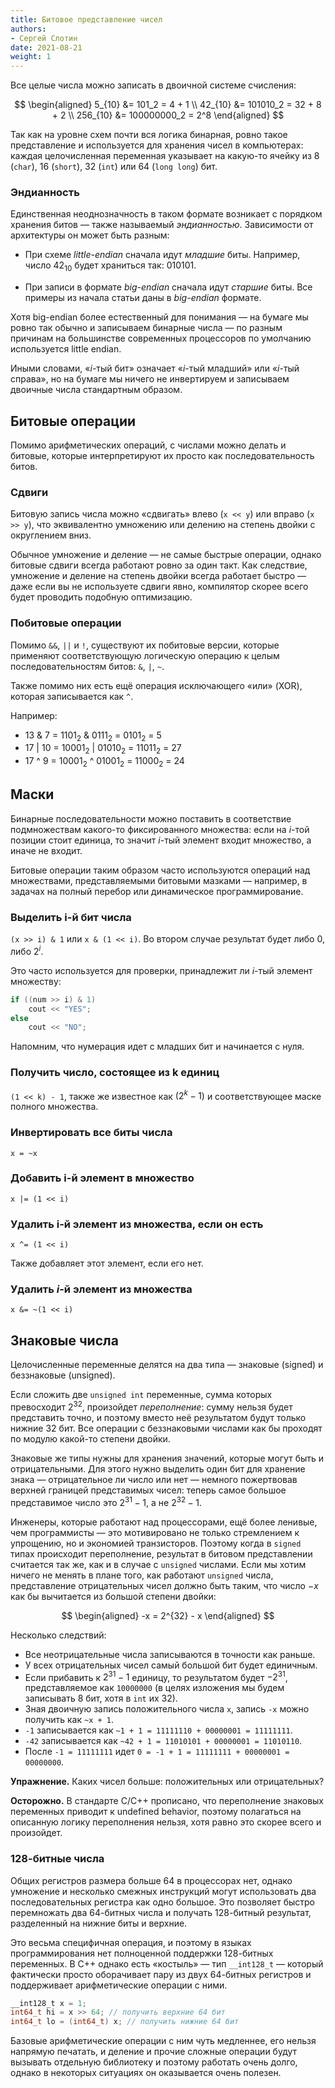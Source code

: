 ```yaml
---
title: Битовое представление чисел
authors:
- Сергей Слотин
date: 2021-08-21
weight: 1
---
```


Все целые числа можно записать в двоичной системе счисления:

$$
\begin{aligned}
   5_{10}   &= 101_2 = 4 + 1
\\ 42_{10}  &= 101010_2 = 32 + 8 + 2
\\ 256_{10} &= 100000000_2 = 2^8
\end{aligned}
$$

Так как на уровне схем почти вся логика бинарная, ровно такое представление и используется для хранения чисел в компьютерах: каждая целочисленная переменная указывает на какую-то ячейку из 8 (`char`), 16 (`short`), 32 (`int`) или 64 (`long long`) бит.

### Эндианность

Единственная неоднозначность в таком формате возникает с порядком хранения битов — также называемый *эндианностью*. Зависимости от архитектуры он может быть разным:

- При схеме *little-endian* сначала идут *младшие* биты. Например,
число $42_{10}$ будет храниться так: $010101$.

- При записи в формате *big-endian* сначала идут *старшие* биты. Все
примеры из начала статьи даны в *big-endian* формате.

Хотя big-endian более естественный для понимания — на бумаге мы ровно так обычно и записываем бинарные числа — по разным причинам на большинстве современных процессоров по умолчанию используется little endian.

Иными словами, «$i$-тый бит» означает «$i$-тый младший» или «$i$-тый справа», но на бумаге мы ничего не инвертируем и записываем двоичные числа стандартным образом.

## Битовые операции

Помимо арифметических операций, с числами можно делать и битовые, которые интерпретируют их просто как последовательность битов.

### Сдвиги

Битовую запись числа можно «сдвигать» влево (`x << y`) или вправо (`x >> y`), что эквивалентно умножению или делению на степень двойки с округлением вниз.

Обычное умножение и деление — не самые быстрые операции, однако битовые сдвиги всегда работают ровно за один такт. Как следствие, умножение и деление на степень двойки всегда работает быстро — даже если вы не используете сдвиги явно, компилятор скорее всего будет проводить подобную оптимизацию.

### Побитовые операции

Помимо `&&`, `||` и `!`, существуют их побитовые версии, которые применяют соответствующую логическую операцию к целым последовательностям битов: `&`, `|`, `~`.

Также помимо них есть ещё операция исключающего «или» (XOR), которая записывается как `^`.

Например:

- $13$ & $7$ = $1101_2$ & $0111_2$ = $0101_2$ = $5$
- $17$ | $10$ = $10001_2$ | $01010_2$ = $11011_2$ = $27$
- $17$ ^ $9$ = $10001_2$ ^ $01001_2$ = $11000_2$ = $24$

## Маски

Бинарные последовательности можно поставить в соответствие подмножествам какого-то фиксированного множества: если на $i$-той позиции стоит единица, то значит $i$-тый элемент входит множество, а иначе не входит.

Битовые операции таким образом часто используются операций над множествами, представляемыми битовыми мазками — например, в задачах на полный перебор или динамическое программирование.

### Выделить i-й бит числа

`(x >> i) & 1` или `x & (1 << i)`. Во втором случае результат будет либо 0, либо $2^i$.

Это часто используется для проверки, принадлежит ли $i$-тый элемент множеству:

```cpp
if ((num >> i) & 1)
    cout << "YES";
else
    cout << "NO";
```

Напомним, что нумерация идет с младших бит и начинается с нуля.

### Получить число, состоящее из k единиц

`(1 << k) - 1`, также же известное как $(2^k-1)$ и соответствующее маске полного множества.

### Инвертировать все биты числа

`x = ~x`

### Добавить i-й элемент в множество

`x |= (1 << i)`

### Удалить i-й элемент из множества, если он есть

`x ^= (1 << i)`

Также добавляет этот элемент, если его нет.

### Удалить $i$-й элемент из множества

`x &= ~(1 << i)`

## Знаковые числа

Целочисленные переменные делятся на два типа — знаковые (signed) и беззнаковые (unsigned).

Если сложить две `unsigned int` переменные, сумма которых превосходит $2^{32}$, произойдет *переполнение*: сумму нельзя будет представить точно, и поэтому вместо неё результатом будут только нижние 32 бит. Все операции с беззнаковыми числами как бы проходят по модулю какой-то степени двойки.

Знаковые же типы нужны для хранения значений, которые могут быть и отрицательными. Для этого нужно выделить один бит для хранение знака — отрицательное ли число или нет — немного пожертвовав верхней границей представимых чисел: теперь самое большое представимое число это $2^{31}-1$, а не $2^{32}-1$.

Инженеры, которые работают над процессорами, ещё более ленивые, чем программисты — это мотивировано не только стремлением к упрощению, но и экономией транзисторов. Поэтому когда в `signed` типах происходит переполнение, результат в битовом представлении считается так же, как и в случае с `unsigned` числами. Если мы хотим ничего не менять в плане того, как работают `unsigned` числа, представление отрицательных чисел должно быть таким, что число $-x$ как бы вычитается из большой степени двойки:

$$
\begin{aligned}
-x = 2^{32} - x
\end{aligned}
$$

Несколько следствий:

- Все неотрицательные числа записываются в точности как раньше.
- У всех отрицательных чисел самый большой бит будет единичным.
- Если прибавить к $2^{31}-1$ единицу, то результатом будет $-2^{31}$, представляемое как `10000000` (в целях изложения мы будем записывать 8 бит, хотя в `int` их 32).
- Зная двоичную запись положительного числа `x`, запись `-x` можно получить как `~x + 1`.
- `-1` записывается как `~1 + 1 = 11111110 + 00000001 = 11111111`.
- `-42` записывается как `~42 + 1 = 11010101 + 00000001 = 11010110`.
- После `-1 = 11111111` идет `0 = -1 + 1 = 11111111 + 00000001 = 00000000`.

**Упражнение.** Каких чисел больше: положительных или отрицательных?

**Осторожно.** В стандарте C/C++ прописано, что переполнение знаковых переменных приводит к undefined behavior, поэтому полагаться на описанную логику переполнения нельзя, хотя равно это скорее всего и произойдет.

### 128-битные числа

Общих регистров размера больше 64 в процессорах нет, однако умножение и несколько смежных инструкций могут использовать два последовательных регистра как одно большое. Это позволяет быстро перемножать два 64-битных числа и получать 128-битный результат, разделенный на нижние биты и верхние.

Это весьма специфичная операция, и поэтому в языках программирования нет полноценной поддержки 128-битных переменных. В C++ однако есть «костыль» — тип `__int128_t` — который фактически просто оборачивает пару из двух 64-битных регистров и поддерживает арифметические операции с ними.

```c++
__int128_t x = 1;
int64_t hi = x >> 64; // получить верхние 64 бит
int64_t lo = (int64_t) x; // получить нижние 64 бит
```

Базовые арифметические операции с ним чуть медленнее, его нельзя напрямую печатать, и деление и прочие сложные операции будут вызывать отдельную библиотеку и поэтому работать очень долго, однако в некоторых ситуациях он оказывается очень полезен.
